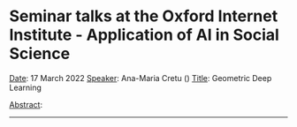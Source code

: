 # Seminar talks at the Oxford Internet Institute - Application of AI in Social Science



<u>Date</u>: 17 March 2022
<u>Speaker</u>:  	Ana-Maria Cretu ()
<u>Title</u>:   Geometric Deep Learning

<u>Abstract</u>:

--- 
